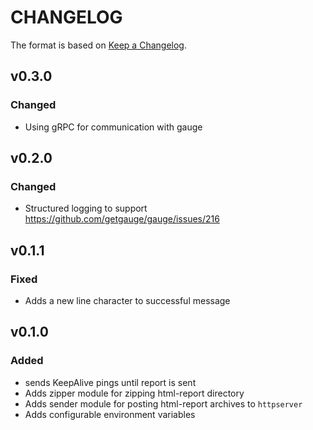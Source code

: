 # CHANGELOG

The format is based on [Keep a Changelog](http://keepachangelog.com/en/1.0.0/).

## v0.3.0

### Changed

- Using gRPC for communication with gauge

## v0.2.0

### Changed

- Structured logging to support https://github.com/getgauge/gauge/issues/216

## v0.1.1

### Fixed

- Adds a new line character to successful message

## v0.1.0

### Added

- sends KeepAlive pings until report is sent
- Adds zipper module for zipping html-report directory
- Adds sender module for posting html-report archives to `httpserver`
- Adds configurable environment variables